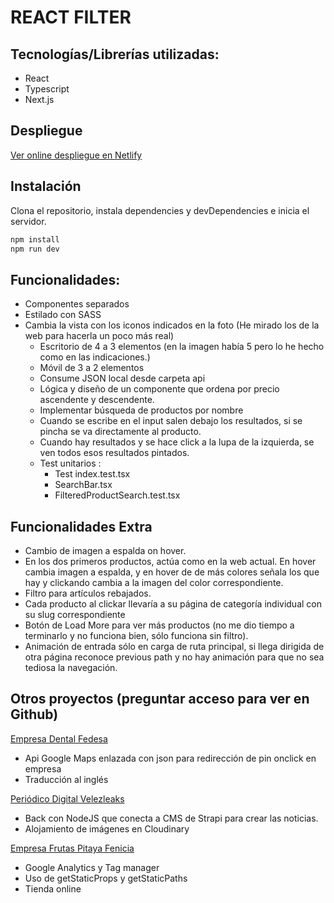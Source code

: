 
# REACT FILTER

## Tecnologías/Librerías utilizadas:

-	React
-	Typescript
-	Next.js


## Despliegue

[Ver online despliegue en Netlify](https://filter-react-store23.netlify.app/)

## Instalación
Clona el repositorio, instala dependencies y devDependencies e inicia el servidor.

```sh
npm install
npm run dev
```
## Funcionalidades:

- Componentes separados
- Estilado con SASS
- Cambia la vista con los iconos indicados en la foto (He mirado los de la web para hacerla un poco más real)
  - Escritorio de 4 a 3 elementos (en la imagen había 5 pero lo he hecho como en las indicaciones.)
  - Móvil de 3 a 2 elementos
  - Consume JSON local desde carpeta api
  - Lógica y diseño de un componente que ordena por precio ascendente y descendente.
  - Implementar búsqueda de productos por nombre
  - Cuando se escribe en el input salen debajo los resultados, si se pincha se va directamente al producto.
  - Cuando hay resultados y se hace click a la lupa de la izquierda, se ven todos esos resultados pintados.
  - Test unitarios :
    - Test index.test.tsx
    - SearchBar.tsx
    - FilteredProductSearch.test.tsx

## Funcionalidades Extra

- Cambio de imagen a espalda on hover.
- En los dos primeros productos, actúa como en la web actual. En hover cambia imagen a espalda, y en hover de de más colores señala los que hay y clickando cambia a la imagen del color correspondiente.
- Filtro para artículos rebajados.
- Cada producto al clickar llevaría a su página de categoría individual con su slug correspondiente
- Botón de Load More para ver más productos (no me dio tiempo a terminarlo y no funciona bien, sólo funciona sin filtro).
- Animación de entrada sólo en carga de ruta principal, si llega dirigida de otra página reconoce previous path y no hay animación para que no sea tediosa la navegación.

## Otros proyectos (preguntar acceso para ver en Github)

[Empresa Dental Fedesa](https://fedesa2-szzy.vercel.app/)
-	Api Google Maps enlazada con json para redirección de pin onclick en empresa
-	Traducción al inglés

[Periódico Digital Velezleaks](https://www.velezleaks.org/)
-	Back con NodeJS que conecta a CMS de Strapi para crear las noticias.
-	Alojamiento de imágenes en Cloudinary

[Empresa Frutas Pitaya Fenicia](https://pitayafenicia.es/)
-	Google Analytics y Tag manager
-	Uso de getStaticProps y getStaticPaths
- Tienda online






